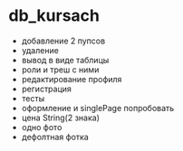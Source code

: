 # db_kursach
- добавление 2 пупсов
- удаление
- вывод в виде таблицы
- роли и треш с ними
- редактирование профиля
- регистрация
- тесты
- оформление и singlePage попробовать
- цена String(2 знака)
- одно фото
- дефолтная фотка
